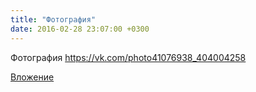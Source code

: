 ```yaml
---
title: "Фотография"
date: 2016-02-28 23:07:00 +0300
---
```


Фотография
https://vk.com/photo41076938_404004258

[Вложение](https://vk.com/photo41076938_404004258)
